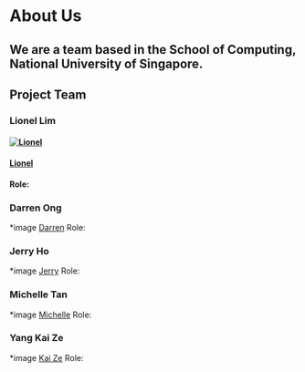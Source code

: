 # About Us

## We are a team based in the School of Computing, National University of Singapore.

## Project Team

### Lionel Lim
#### <a href="https://imgbb.com/"><img src="https://i.ibb.co/854wkQk/Lionel.jpg" alt="Lionel" border="0"></a>
#### [Lionel](https://github.com/lionlim97)
#### Role:


### Darren Ong
*image
[Darren](https://github.com/darrenoje)
Role:

### Jerry Ho
*image
[Jerry](https://github.com/hwbjerry)
Role:

### Michelle Tan
*image
[Michelle](https://github.com/0325961)
Role:

### Yang Kai Ze
*image
[Kai Ze](https://github.com/Krazzen)
Role:


